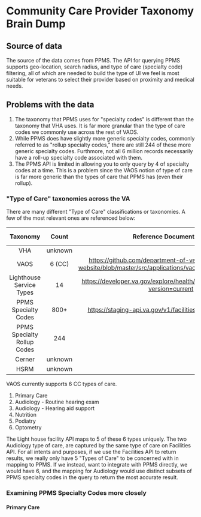 # Community Care Provider Taxonomy Brain Dump

## Source of data

The source of the data comes from PPMS. The API for querying PPMS supports geo-location, search radius, and type of care (specialty code) filtering, all of which are needed to build the type of UI we feel is most suitable for veterans to select their provider based on proximity and medical needs.

## Problems with the data

1. The taxonomy that PPMS uses for "specialty codes" is different than the taxonomy that VHA uses. It is far more granular than the type of care codes we commonly use across the rest of VAOS.
2. While PPMS does have slightly more generic specialty codes, commonly referred to as "rollup specialty codes," there are still 244 of these more generic specialty codes. Furthmore, not all 6 million records necessarily have a roll-up specialty code associated with them.
3. The PPMS API is limited in allowing you to only query by 4 of specialty codes at a time. This is a problem since the VAOS notion of type of care is far more generic than the types of care that PPMS has (even their rollup).

### "Type of Care" taxonomies across the VA 

There are many different "Type of Care" classifications or taxonomies. A few of the most relevant ones are referenced below:

|           Taxonomy          |    Count    | Reference Documentation | Additional Notes |
|:---------------------------:|:-----------:|:-----------------------:|:----------------:|
| VHA                         | unknown     |                         |                  |
| VAOS                        | 6 (CC)      | https://github.com/department-of-veterans-affairs/vets-website/blob/master/src/applications/vaos/utils/constants.js#L61 |                  |
| Lighthouse Service Types    | 14          | https://developer.va.gov/explore/health/docs/community_care?version=current                                             |                  |
| PPMS Specialty Codes        | 800+        | https://staging-api.va.gov/v1/facilities/ccp/specialties.json                        |                  |
| PPMS Specialty Rollup Codes | 244         |                         |                  |
| Cerner                      | unknown     |                         |                  |
| HSRM                        | unknown     |                         |                  |

VAOS currently supports 6 CC types of care.

1. Primary Care
2. Audiology - Routine hearing exam
3. Audiology - Hearing aid support
4. Nutrition
5. Podiatry
6. Optometry

The Light house facility API maps to 5 of these 6 types uniquely. The two Audiology type of care, are captured by the same type of care on Facilities API. For all intents and purposes, if we use the Facilities API to return results, we really only have 5 "Types of Care" to be concerned with in mapping to PPMS. If we instead, want to integrate with PPMS directly, we would have 6, and the mapping for Audiology would use distinct subsets of PPMS specialty codes in the query to return the most accurate result.

###  Examining PPMS Specialty Codes more closely

#### Primary Care




